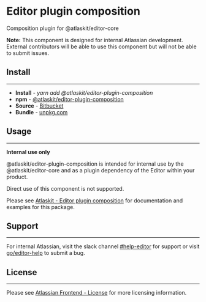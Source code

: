 # Editor plugin composition

Composition plugin for @atlaskit/editor-core

**Note:** This component is designed for internal Atlassian development.
External contributors will be able to use this component but will not be able to submit issues.

## Install
---
- **Install** - *yarn add @atlaskit/editor-plugin-composition*
- **npm** - [@atlaskit/editor-plugin-composition](https://www.npmjs.com/package/@atlaskit/editor-plugin-composition)
- **Source** - [Bitbucket](https://bitbucket.org/atlassian/atlassian-frontend/src/master/packages/editor/editor-plugin-composition)
- **Bundle** - [unpkg.com](https://unpkg.com/@atlaskit/editor-plugin-composition/dist/)

## Usage
---
**Internal use only**

@atlaskit/editor-plugin-composition is intended for internal use by the @atlaskit/editor-core and as a plugin dependency of the Editor within your product.

Direct use of this component is not supported.

Please see [Atlaskit - Editor plugin composition](https://atlaskit.atlassian.com/packages/editor/editor-plugin-composition) for documentation and examples for this package.

## Support
---
For internal Atlassian, visit the slack channel [#help-editor](https://atlassian.slack.com/archives/CFG3PSQ9E) for support or visit [go/editor-help](https://go/editor-help) to submit a bug.
## License
---
 Please see [Atlassian Frontend - License](https://hello.atlassian.net/wiki/spaces/AF/pages/2589099144/Documentation#License) for more licensing information.